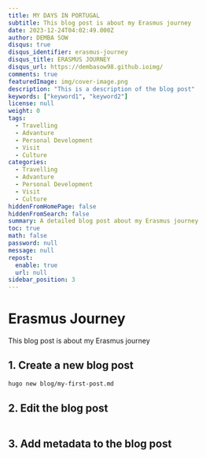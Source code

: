 ```yaml
---
title: MY DAYS IN PORTUGAL
subtitle: This blog post is about my Erasmus journey
date: 2023-12-24T04:02:49.000Z
author: DEMBA SOW
disqus: true
disqus_identifier: erasmus-journey
disqus_title: ERASMUS JOURNEY
disqus_url: https://dembasow98.github.ioimg/
comments: true
featuredImage: img/cover-image.png
description: "This is a description of the blog post"
keywords: ["keyword1", "keyword2"]
license: null
weight: 0
tags:
  - Travelling
  - Advanture
  - Personal Development
  - Visit
  - Culture
categories:
  - Travelling
  - Advanture
  - Personal Development
  - Visit
  - Culture
hiddenFromHomePage: false
hiddenFromSearch: false
summary: A detailed blog post about my Erasmus journey
toc: true
math: false
password: null
message: null
repost:
  enable: true
  url: null
sidebar_position: 3
---
```



# Erasmus Journey

This blog post is about my Erasmus journey


## 1. Create a new blog post

```bash
hugo new blog/my-first-post.md
```

## 2. Edit the blog post

```bash

```


## 3. Add metadata to the blog post

```bash

```
